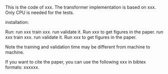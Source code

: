 This is the code of xxx.
The transformer implementation is based on xxx.
Only CPU is needed for the tests.

installation:

Run: 
run xxx train xxx. run validate it. Run xxx to get figures in the paper.
run xxx train xxx. run validate it. Run xxx to get figures in the paper.

Note the training and validation time may be different from machine to machine.

If you want to cite the paper, you can use the following xxx in bibtex formats:
xxxxxx.
